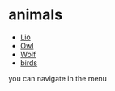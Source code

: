 # animals

- [Lio](./lion.md)  
- [Owl](./owl.md)  
- [Wolf](./wolf.md)  
- [birds](./bird.md)  

you can navigate in the menu